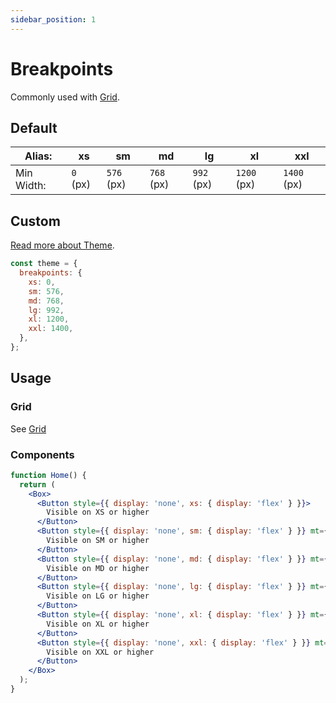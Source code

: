```yaml
---
sidebar_position: 1
---
```


# Breakpoints

Commonly used with [Grid](../layout/grid).

## Default

| Alias:     | xs       | sm          | md          | lg          | xl           | xxl         |
|------------|----------|-------------|-------------|-------------|--------------|-------------|
| Min Width: | `0` (px) | `576` (px)  | `768` (px)  | `992` (px)  | `1200` (px)  | `1400` (px) |

## Custom

[Read more about Theme](../layout/theme).

```jsx
const theme = {
  breakpoints: {
    xs: 0,
    sm: 576,
    md: 768,
    lg: 992,
    xl: 1200,
    xxl: 1400,
  },
};
```

## Usage

### Grid

See [Grid](../layout/grid.md)

### Components

```jsx live
function Home() {
  return (
    <Box>
      <Button style={{ display: 'none', xs: { display: 'flex' } }}>
        Visible on XS or higher
      </Button>
      <Button style={{ display: 'none', sm: { display: 'flex' } }} mt={3}>
        Visible on SM or higher
      </Button>
      <Button style={{ display: 'none', md: { display: 'flex' } }} mt={3}>
        Visible on MD or higher
      </Button>
      <Button style={{ display: 'none', lg: { display: 'flex' } }} mt={3}>
        Visible on LG or higher
      </Button>
      <Button style={{ display: 'none', xl: { display: 'flex' } }} mt={3}>
        Visible on XL or higher
      </Button>
      <Button style={{ display: 'none', xxl: { display: 'flex' } }} mt={3}>
        Visible on XXL or higher
      </Button>
    </Box>
  );
}
```
